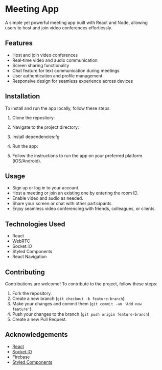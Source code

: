 # Meeting App


A simple yet powerful meeting app built with React and Node, allowing users to host and join video conferences effortlessly.

## Features

- Host and join video conferences
- Real-time video and audio communication
- Screen sharing functionality
- Chat feature for text communication during meetings
- User authentication and profile management
- Responsive design for seamless experience across devices

## Installation

To install and run the app locally, follow these steps:

1. Clone the repository:
2. Navigate to the project directory:
3. Install dependencies:fg


4. Run the app:


5. Follow the instructions to run the app on your preferred platform (iOS/Android).

## Usage

- Sign up or log in to your account.
- Host a meeting or join an existing one by entering the room ID.
- Enable video and audio as needed.
- Share your screen or chat with other participants.
- Enjoy seamless video conferencing with friends, colleagues, or clients.

## Technologies Used

- React
- WebRTC
- Socket.IO
- Styled Components
- React Navigation

## Contributing

Contributions are welcome! To contribute to the project, follow these steps:

1. Fork the repository.
2. Create a new branch (`git checkout -b feature-branch`).
3. Make your changes and commit them (`git commit -am 'Add new feature'`).
4. Push your changes to the branch (`git push origin feature-branch`).
5. Create a new Pull Request.



## Acknowledgements

- [React](https://react.dev/)
- [Socket.IO](https://socket.io/)
- [Firebase](https://firebase.google.com/)
- [Styled Components](https://styled-components.com/)




